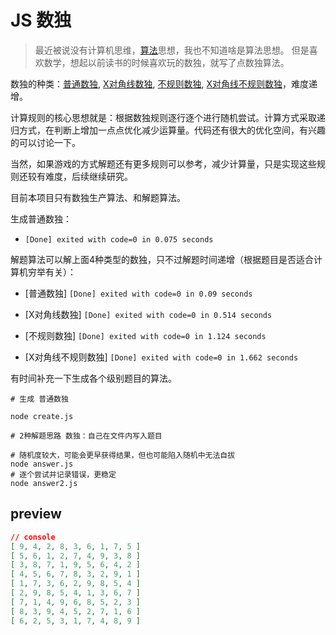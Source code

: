 # JS 数独

> 最近被说没有计算机思维，[算法](https://github.com/f2e-awesome/knowledge#%E7%AE%97%E6%B3%95)思想，我也不知道啥是算法思想。
> 但是喜欢数学，想起以前读书的时候喜欢玩的数独，就写了点数独算法。

数独的种类：[普通数独](http://www.cn.sudokupuzzle.org/), [X对角线数独](https://shudu.one/x-sudoku.php), [不规则数独](https://shudu.one/jigsaw-sudoku.php), [X对角线不规则数独](https://shudu.one/jigsaw-x-sudoku.php)，难度递增。

计算规则的核心思想就是：根据数独规则逐行逐个进行随机尝试。计算方式采取递归方式，在判断上增加一点点优化减少运算量。代码还有很大的优化空间，有兴趣的可以讨论一下。

当然，如果游戏的方式解题还有更多规则可以参考，减少计算量，只是实现这些规则还较有难度，后续继续研究。

目前本项目只有数独生产算法、和解题算法。

生成普通数独：

* `[Done] exited with code=0 in 0.075 seconds`

解题算法可以解上面4种类型的数独，只不过解题时间递增（根据题目是否适合计算机穷举有关）：

* [普通数独] `[Done] exited with code=0 in 0.09 seconds`

* [X对角线数独] `[Done] exited with code=0 in 0.514 seconds`

* [不规则数独] `[Done] exited with code=0 in 1.124 seconds`

* [X对角线不规则数独] `[Done] exited with code=0 in 1.662 seconds`

有时间补充一下生成各个级别题目的算法。

```shell
# 生成 普通数独

node create.js

# 2种解题思路 数独：自己在文件内写入题目

# 随机度较大，可能会更早获得结果，但也可能陷入随机中无法自拔
node answer.js
# 逐个尝试并记录错误，更稳定
node answer2.js

```

## preview

```JSON
// console
[ 9, 4, 2, 8, 3, 6, 1, 7, 5 ]
[ 5, 6, 1, 2, 7, 4, 9, 3, 8 ]
[ 3, 8, 7, 1, 9, 5, 6, 4, 2 ]
[ 4, 5, 6, 7, 8, 3, 2, 9, 1 ]
[ 1, 7, 3, 6, 2, 9, 8, 5, 4 ]
[ 2, 9, 8, 5, 4, 1, 3, 6, 7 ]
[ 7, 1, 4, 9, 6, 8, 5, 2, 3 ]
[ 8, 3, 9, 4, 5, 2, 7, 1, 6 ]
[ 6, 2, 5, 3, 1, 7, 4, 8, 9 ]

```
